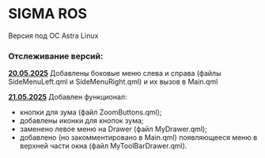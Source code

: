 <H1>SIGMA ROS</H1>
Версия под ОС Astra Linux

<H3>Отслеживание версий:</H3>

<ins>**20.05.2025**</ins>
Добавлены боковые меню слева и справа (файлы SideMenuLeft.qml и SideMenuRight.qml) и их вызов в Main.qml

<ins>**21.05.2025**</ins>
Добавлен функционал:
- кнопки для зума (файл ZoomButtons.qml);
- добавлены иконки для кнопок зума;
- заменено левое меню на Drawer (файл MyDrawer.qml);
- добавлено (но закомментировано в Main.qml) появляющееся меню в верхней части окна (файл MyToolBarDrawer.qml).

